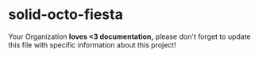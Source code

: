 # solid-octo-fiesta
Your Organization **loves <3 documentation,** please don't forget to update this file with specific information about this project!
